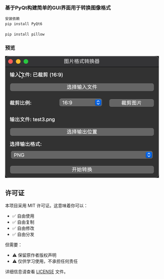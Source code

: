 ### 基于PyQt构建简单的GUI界面用于转换图像格式



```sh
安装依赖
pip install PyQt6

pip install pillow
```

### 预览
![alt text](images/preview2.png)
## 许可证

本项目采用 MIT 许可证。这意味着你可以：
- ✅ 自由使用
- ✅ 自由复制
- ✅ 自由修改
- ✅ 自由分发

但需要：
- ⚠️ 保留原作者版权声明
- ⚠️ 仅供学习使用，不承担任何责任

详细信息请查看 [LICENSE](LICENSE) 文件。